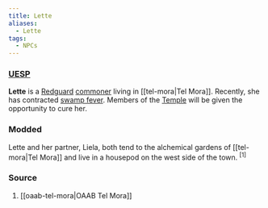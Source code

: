 ```yaml
---
title: Lette
aliases:
  - Lette
tags:
  - NPCs
---
```

### [UESP](https://en.uesp.net/wiki/Morrowind:Lette)
**Lette** is a [Redguard](https://en.uesp.net/wiki/Morrowind:Redguard "Morrowind:Redguard") [commoner](https://en.uesp.net/wiki/Morrowind:Commoner "Morrowind:Commoner") living in [[tel-mora|Tel Mora]]. Recently, she has contracted [swamp fever](https://en.uesp.net/wiki/Morrowind:Swamp_Fever "Morrowind:Swamp Fever"). Members of the [Temple](https://en.uesp.net/wiki/Morrowind:Tribunal_Temple "Morrowind:Tribunal Temple") will be given the opportunity to cure her.
### Modded
Lette and her partner, Liela, both tend to the alchemical gardens of [[tel-mora|Tel Mora]] and live in a housepod on the west side of the town. <sup>[1]</sup>
### Source
1. [[oaab-tel-mora|OAAB Tel Mora]]